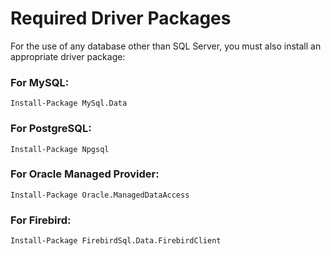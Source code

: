 # Required Driver Packages

For the use of any database other than SQL Server, you must also install an appropriate driver package:

### For MySQL:
```
Install-Package MySql.Data
```

### For PostgreSQL:
```
Install-Package Npgsql
```

### For Oracle Managed Provider:
```
Install-Package Oracle.ManagedDataAccess
```

### For Firebird:
```
Install-Package FirebirdSql.Data.FirebirdClient
```
